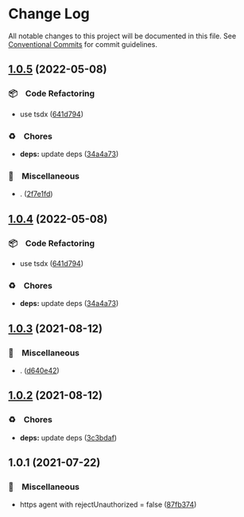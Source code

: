 # Change Log

All notable changes to this project will be documented in this file.
See [Conventional Commits](https://conventionalcommits.org) for commit guidelines.

## [1.0.5](https://github.com/bluelovers/ws-http/compare/unsafe-https-agent@1.0.3...unsafe-https-agent@1.0.5) (2022-05-08)


### 📦　Code Refactoring

* use tsdx ([641d794](https://github.com/bluelovers/ws-http/commit/641d79460371bf09c5c1e77790237896a228c85a))


### ♻️　Chores

* **deps:** update deps ([34a4a73](https://github.com/bluelovers/ws-http/commit/34a4a73455fcde24f299dff1d321020d6d4e8064))


### 🔖　Miscellaneous

* . ([2f7e1fd](https://github.com/bluelovers/ws-http/commit/2f7e1fd28e1568e987b6d2594a6627c6b71ca104))





## [1.0.4](https://github.com/bluelovers/ws-http/compare/unsafe-https-agent@1.0.3...unsafe-https-agent@1.0.4) (2022-05-08)


### 📦　Code Refactoring

* use tsdx ([641d794](https://github.com/bluelovers/ws-http/commit/641d79460371bf09c5c1e77790237896a228c85a))


### ♻️　Chores

* **deps:** update deps ([34a4a73](https://github.com/bluelovers/ws-http/commit/34a4a73455fcde24f299dff1d321020d6d4e8064))





## [1.0.3](https://github.com/bluelovers/ws-http/compare/unsafe-https-agent@1.0.2...unsafe-https-agent@1.0.3) (2021-08-12)


### 🔖　Miscellaneous

* . ([d640e42](https://github.com/bluelovers/ws-http/commit/d640e429aa213cf37993aac4a44dbc162bc368b4))





## [1.0.2](https://github.com/bluelovers/ws-http/compare/unsafe-https-agent@1.0.1...unsafe-https-agent@1.0.2) (2021-08-12)


### ♻️　Chores

* **deps:** update deps ([3c3bdaf](https://github.com/bluelovers/ws-http/commit/3c3bdaf498061eabdbe45f87886eaa3aa8ff30ea))





## 1.0.1 (2021-07-22)


### 🔖　Miscellaneous

* https agent with rejectUnauthorized = false ([87fb374](https://github.com/bluelovers/ws-http/commit/87fb3740134c9ea221d8a1fbd4aa9b2f3f6249de))

